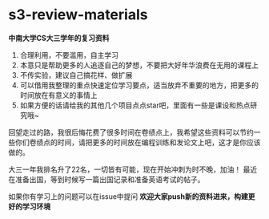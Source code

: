 # s3-review-materials
**中南大学CS大三学年的复习资料**

1. 合理利用，不要滥用，自主学习
2. 本意只是帮助更多的人追逐自己的梦想，不要把大好年华浪费在无用的课程上
3. 不传实验，建议自己搞花样、做扩展
4. 可以借用我整理的重点快速定位学习要点，适当放弃不重要的地方，把更多的时间放在有意义的事情上
5. 如果方便的话请给我的其他几个项目点点star吧，里面有一些是课设和热点研究哦~ 

回望走过的路，我很后悔花费了很多时间在卷绩点上，我希望这些资料可以节约一些你们卷绩点的时间，请把更多的时间放在编程训练和发论文上吧，这才是你应该做的。

大三一年我排名升了22名，一切皆有可能，现在开始冲刺为时不晚，加油！
最近在准备出国，等到时候写一篇出国记录和准备英语考试的帖子。

如果你有学习上的问题可以在issue中提问
**欢迎大家push新的资料进来，构建更好的学习环境**
